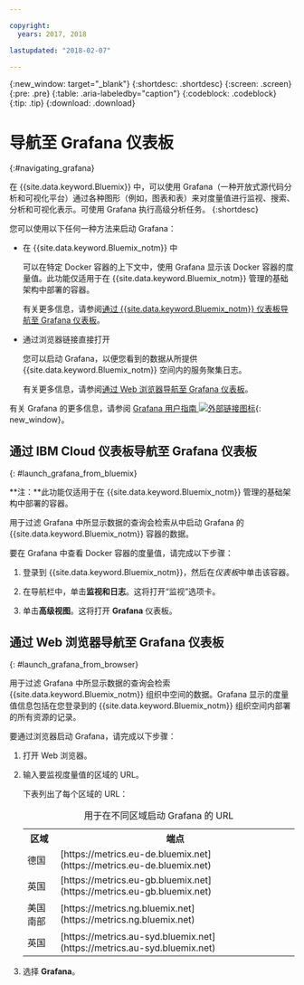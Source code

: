 ```yaml
---

copyright:
  years: 2017, 2018

lastupdated: "2018-02-07"

---
```


{:new_window: target="_blank"}
{:shortdesc: .shortdesc}
{:screen: .screen}
{:pre: .pre}
{:table: .aria-labeledby="caption"}
{:codeblock: .codeblock}
{:tip: .tip}
{:download: .download}


# 导航至 Grafana 仪表板
{:#navigating_grafana}

在 {{site.data.keyword.Bluemix}} 中，可以使用 Grafana（一种开放式源代码分析和可视化平台）通过各种图形（例如，图表和表）来对度量值进行监视、搜索、分析和可视化表示。可使用 Grafana 执行高级分析任务。
{:shortdesc}

您可以使用以下任何一种方法来启动 Grafana：

* 在 {{site.data.keyword.Bluemix_notm}} 中

    可以在特定 Docker 容器的上下文中，使用 Grafana 显示该 Docker 容器的度量值。此功能仅适用于在 {{site.data.keyword.Bluemix_notm}} 管理的基础架构中部署的容器。 
    
    有关更多信息，请参阅[通过 {{site.data.keyword.Bluemix_notm}} 仪表板导航至 Grafana 仪表板](navigating_grafana.html#launch_grafana_from_bluemix)。

* 通过浏览器链接直接打开

    您可以启动 Grafana，以便您看到的数据从所提供 {{site.data.keyword.Bluemix_notm}} 空间内的服务聚集日志。
    
    有关更多信息，请参阅[通过 Web 浏览器导航至 Grafana 仪表板](navigating_grafana.html#launch_grafana_from_browser)。
    
有关 Grafana 的更多信息，请参阅 [Grafana 用户指南 ![外部链接图标](../../../icons/launch-glyph.svg "外部链接图标")](http://docs.grafana.org/guides/getting_started/){: new_window}。


##  通过 IBM Cloud 仪表板导航至 Grafana 仪表板
{: #launch_grafana_from_bluemix}

**注：**此功能仅适用于在 {{site.data.keyword.Bluemix_notm}} 管理的基础架构中部署的容器。 

用于过滤 Grafana 中所显示数据的查询会检索从中启动 Grafana 的 {{site.data.keyword.Bluemix_notm}} 容器的数据。 

要在 Grafana 中查看 Docker 容器的度量值，请完成以下步骤：

1. 登录到 {{site.data.keyword.Bluemix_notm}}，然后在*仪表板*中单击该容器。 
    
2. 在导航栏中，单击**监视和日志**。这将打开“监视”选项卡。 
    
3. 单击**高级视图**。这将打开 **Grafana** 仪表板。


##  通过 Web 浏览器导航至 Grafana 仪表板
{: #launch_grafana_from_browser}

用于过滤 Grafana 中所显示数据的查询会检索 {{site.data.keyword.Bluemix_notm}} 组织中空间的数据。Grafana 显示的度量值信息包括在您登录到的 {{site.data.keyword.Bluemix_notm}} 组织空间内部署的所有资源的记录。

要通过浏览器启动 Grafana，请完成以下步骤：

1. 打开 Web 浏览器。 
2. 输入要监视度量值的区域的 URL。 

    下表列出了每个区域的 URL：<table>
      <caption>用于在不同区域启动 Grafana 的 URL</caption>
      <tr>
        <th>区域</th>
	    <th>端点</th>
      </tr>
      <tr>
        <td>德国</td>
	    <td>[https://metrics.eu-de.bluemix.net](https://metrics.eu-de.bluemix.net)</td>
      </tr>
      <tr>
        <td>英国</td>
	    <td>[https://metrics.eu-gb.bluemix.net](https://metrics.eu-gb.bluemix.net)</td>
      </tr>
      <tr>
        <td>美国南部</td>
    	<td>[https://metrics.ng.bluemix.net](https://metrics.ng.bluemix.net)</td>
      </tr>
      <tr>
        <td>英国</td>
	    <td>[https://metrics.au-syd.bluemix.net](https://metrics.au-syd.bluemix.net)</td>
      </tr>
      
    </table>
	
2. 选择 **Grafana**。
     

